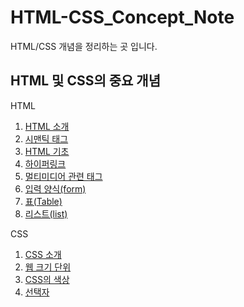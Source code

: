 # HTML-CSS_Concept_Note

HTML/CSS 개념을 정리하는 곳 입니다.

## HTML 및 CSS의 중요 개념

HTML

1. [HTML 소개](https://github.com/tinskyblue/HTML-CSS_Concept_Note/blob/master/concept_Note/HTML_introduce.md/)
2. [시맨틱 태그](https://github.com/tinskyblue/HTML-CSS_Concept_Note/blob/master/concept_Note/HTML_semantic_tag.md/)
3. [HTML 기초](https://github.com/tinskyblue/HTML-CSS_Concept_Note/blob/master/concept_Note/HTML_basics.md)
5. [하이퍼링크](https://github.com/tinskyblue/HTML-CSS_Concept_Note/blob/master/concept_Note/HTML_hyperlink.md/)
6. [멀티미디어 관련 태그](https://github.com/tinskyblue/HTML-CSS_Concept_Note/blob/master/concept_Note/HTML_multimedia_tag.md/)
7. [입력 양식(form)](https://github.com/tinskyblue/HTML-CSS_Concept_Note/blob/master/concept_Note/HTML_form.md/)
8. [표(Table)](https://github.com/tinskyblue/HTML-CSS_Concept_Note/blob/master/concept_Note/HTML_table.md/)
9. [리스트(list)](https://github.com/tinskyblue/HTML-CSS_Concept_Note/blob/master/concept_Note/HTML_list.md/)

CSS

1. [CSS 소개](https://github.com/tinskyblue/HTML-CSS_Concept_Note/blob/master/concept_Note/CSS_introduce.md/)
2. [웹 크기 단위](https://github.com/tinskyblue/HTML-CSS_Concept_Note/blob/master/concept_Note/CSS_web_size_unit.md/)
3. [CSS의 색상](https://github.com/tinskyblue/HTML-CSS_Concept_Note/blob/master/concept_Note/CSS_color.md/)
4. [선택자](https://github.com/tinskyblue/HTML-CSS_Concept_Note/blob/master/concept_Note/CSS_selector.md/)
